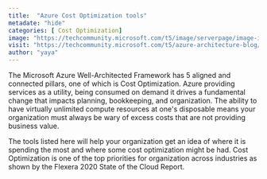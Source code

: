 ```yaml
---
title:  "Azure Cost Optimization tools"
metadate: "hide"
categories: [ Cost Optimization]
image: "https://techcommunity.microsoft.com/t5/image/serverpage/image-id/219402i0DC20B4B30D41015/image-size/large?v=v2&px=999"
visit: "https://techcommunity.microsoft.com/t5/azure-architecture-blog/azure-cost-optimization-tools/ba-p/1681481"
author: "yaya"
---
```


The Microsoft Azure Well-Architected Framework has 5 aligned and connected pillars, one of which is Cost Optimization.  Azure providing services as a utility, being consumed on demand it drives a fundamental change that impacts planning, bookkeeping, and organization. The ability to have virtually unlimited compute resources at one's disposable means your organization must always be wary of excess costs that are not providing business value.  

The tools listed here will help your organization get an idea of where it is spending the most and where some cost optimization might be had.  Cost Optimization is one of the top priorities for organization across industries as shown by the Flexera 2020 State of the Cloud Report.
